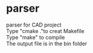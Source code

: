 # parser
parser for CAD project  
Type "cmake ."to creat Makefile  
Type "make" to compile  
The output file is in the bin folder  
